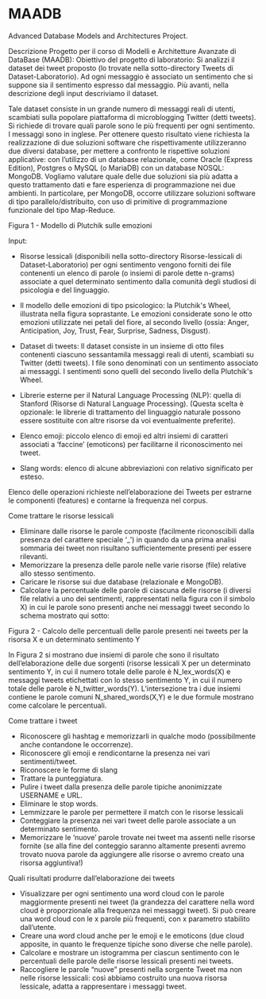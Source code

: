# MAADB
 Advanced Database Models and Architectures Project.

Descrizione Progetto per il corso di Modelli e Architetture Avanzate di DataBase (MAADB):
Obiettivo del progetto di laboratorio:
Si analizzi il dataset dei tweet proposto (lo trovate nella sotto-directory Tweets di Dataset-Laboratorio). Ad ogni messaggio è associato un sentimento che si suppone sia il sentimento espresso dal messaggio. Più avanti, nella descrizione degli input descriviamo il dataset.

Tale dataset consiste in un grande numero di messaggi reali di utenti, scambiati sulla popolare piattaforma di microblogging Twitter (detti tweets). 
Si richiede di trovare quali parole sono le più frequenti per ogni sentimento. I messaggi sono in inglese.
Per ottenere questo risultato viene richiesta la realizzazione di due soluzioni software che rispettivamente utilizzeranno due diversi database, per mettere a confronto le rispettive soluzioni applicative: 
con l’utilizzo di un database relazionale, come Oracle (Express Edition), Postgres o MySQL (o MariaDB) 
con un database NOSQL: MongoDB. 
Vogliamo valutare quale delle due soluzioni sia più adatta a questo trattamento dati e fare esperienza di programmazione nei due ambienti. In particolare, per MongoDB, occorre utilizzare soluzioni software di tipo parallelo/distribuito, con uso di primitive di programmazione funzionale del tipo Map-Reduce.


Figura 1 - Modello di Plutchik sulle emozioni

Input:
- Risorse lessicali (disponibili nella sotto-directory Risorse-lessicali di Dataset-Laboratorio)
per ogni sentimento vengono forniti dei file contenenti un elenco di parole (o insiemi di parole dette n-grams) associate a quel determinato sentimento dalla comunità degli studiosi di psicologia e del linguaggio. 
- Il modello delle emozioni di tipo psicologico: la Plutchik's Wheel, illustrata nella figura soprastante. Le emozioni  considerate sono le otto emozioni utilizzate nei petali del fiore, al secondo livello (ossia: Anger, Anticipation, Joy, Trust, Fear, Surprise, Sadness, Disgust). 

- Dataset di tweets: 
Il dataset consiste in un insieme di otto files contenenti ciascuno sessantamila messaggi reali di utenti, scambiati su Twitter (detti tweets). I file sono denominati con un sentimento associato ai messaggi. 
I sentimenti sono quelli del secondo livello della Plutchik's Wheel.
- Librerie esterne per il Natural Language Processing (NLP): quella di Stanford (Risorse di Natural Language Processing). (Questa scelta è opzionale: le librerie di trattamento del linguaggio naturale possono essere sostituite con altre risorse da voi eventualmente preferite).


- Elenco emoji: 
piccolo elenco di emoji ed altri insiemi di caratteri associati a ‘faccine’ (emoticons) per facilitarne il riconoscimento nei tweet.


- Slang words: 
elenco di alcune abbreviazioni con relativo significato per esteso. 

Elenco delle operazioni richieste nell’elaborazione dei Tweets per estrarne le componenti (features) e contarne la frequenza nel corpus.

Come trattare le risorse lessicali
- Eliminare dalle risorse le parole composte (facilmente riconoscibili dalla presenza del carattere speciale ‘_’) in quando da una prima analisi sommaria dei tweet non risultano sufficientemente presenti per essere rilevanti.
- Memorizzare la presenza delle parole nelle varie risorse (file) relative allo stesso sentimento.
- Caricare le risorse sui due database (relazionale e MongoDB). 
- Calcolare la percentuale delle parole di ciascuna delle risorse (i diversi file relativi a uno dei sentimenti, rappresentati nella figura con il simbolo X) in cui le parole sono presenti anche nei messaggi tweet secondo lo schema mostrato qui sotto:

Figura 2 - Calcolo delle percentuali delle parole presenti nei tweets per la risorsa X e un determinato sentimento Y


In Figura 2 si mostrano due insiemi di parole che sono il risultato dell’elaborazione delle due sorgenti (risorse lessicali X per un determinato sentimento Y, in cui il numero totale delle parole è N_lex_words(X) e messaggi tweets etichettati con lo stesso sentimento Y, in cui il numero totale delle parole è N_twitter_words(Y). L’intersezione tra i due insiemi contiene le parole comuni N_shared_words(X,Y) e le due formule mostrano come calcolare le percentuali. 

Come trattare i tweet
- Riconoscere gli hashtag e memorizzarli in qualche modo (possibilmente anche contandone le occorrenze).
- Riconoscere gli emoji e rendicontarne la presenza nei vari sentimenti/tweet.
- Riconoscere le forme di slang 
- Trattare la punteggiatura.
- Pulire i tweet dalla presenza delle parole tipiche anonimizzate USERNAME e URL.
- Eliminare le stop words.
- Lemmizzare le parole per permettere il match con le risorse lessicali
- Conteggiare la presenza nei vari tweet delle parole associate a un determinato sentimento.
- Memorizzare le ‘nuove’ parole trovate nei tweet ma assenti nelle risorse fornite (se alla fine del conteggio saranno altamente presenti avremo trovato nuova parole da aggiungere alle risorse o avremo creato una risorsa  aggiuntiva!)

Quali risultati produrre dall’elaborazione dei tweets
- Visualizzare per ogni sentimento una word cloud con le parole maggiormente presenti nei tweet (la grandezza del carattere nella word cloud è proporzionale alla frequenza nei messaggi tweet). Si può creare una word cloud con le x parole più frequenti, con x parametro stabilito dall’utente.
- Creare una word cloud anche per le emoji e le emoticons (due cloud apposite, in quanto le frequenze tipiche sono diverse che nelle parole).
- Calcolare e mostrare un istogramma per ciascun sentimento con le percentuali delle parole delle risorse lessicali presenti nei tweets. 
- Raccogliere le parole “nuove” presenti nella sorgente Tweet ma non nelle risorse lessicali: così abbiamo costruito una nuova risorsa lessicale, adatta a rappresentare i messaggi tweet.
